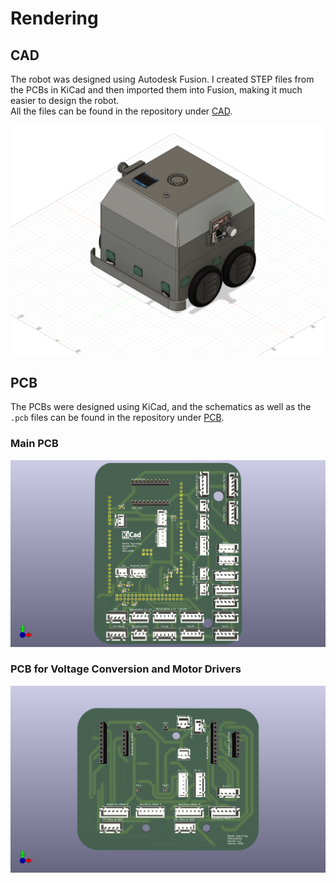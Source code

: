 # Rendering

## CAD

The robot was designed using Autodesk Fusion. I created STEP files from the PCBs in KiCad and then imported them into Fusion, making it much easier to design the robot.  
All the files can be found in the repository under [CAD](https://github.com/Gwynspring/RescueMaze/tree/main/CAD).

![Robot](img/robot.png)

## PCB

The PCBs were designed using KiCad, and the schematics as well as the `.pcb` files can be found in the repository under [PCB](https://github.com/Gwynspring/RescueMaze/tree/main/PCB).

### Main PCB

![MainPCB](img/Hauptplatine.png)

### PCB for Voltage Conversion and Motor Drivers

![MotorPCB](img/motorpcb.png)
